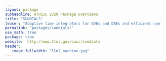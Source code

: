 ```yaml
---
layout: package
subheadline: ATPESC 2020 Package Overviews
title: "SUNDIALS"
teaser: "Adaptive time integrators for ODEs and DAEs and efficient nonlinear solvers"
permalink: "packages/sundials/"
use_math: true
package: true
website:  http://www.llnl.gov/casc/sundials
header:
   image_fullwidth: "llnl_machine.jpg"
---
```


